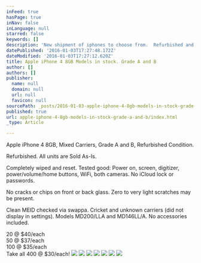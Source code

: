 ```yaml
---
inFeed: true
hasPage: true
inNav: false
inLanguage: null
starred: false
keywords: []
description: 'New shipment of iphones to choose from.  Refurbished and in great condition!'
datePublished: '2016-01-03T17:27:48.172Z'
dateModified: '2016-01-03T17:27:12.620Z'
title: Apple iPhone 4 8GB Models in stock. Grade A and B
author: []
authors: []
publisher:
  name: null
  domain: null
  url: null
  favicon: null
sourcePath: _posts/2016-01-03-apple-iphone-4-8gb-models-in-stock-grade-a-and-b.md
published: true
url: apple-iphone-4-8gb-models-in-stock-grade-a-and-b/index.html
_type: Article

---
```

Apple iPhone 4 8GB, Mixed Carriers, Grade A and B, Refurbished Condition.

Refurbished. All units are Sold As-Is. 

Completely wiped and reset. Tested good: Power on, screen, digitizer, power/volume/home buttons, WiFi, both cameras. No iCloud lock or passwords.

No cracks or chips on front or back glass. Zero to very light scratches may be present.

Clean MEID checked via swappa. Cricket and unknown carriers (did not display in settings). Models MD200/LLA and MD146LL/A. No accessories included.

20 @ $40/each  
50 @ $37/each  
100 @ $35/each  
Take all 400 @ $30/each!
![](https://the-grid-user-content.s3-us-west-2.amazonaws.com/a97ed478-d25e-4c55-ba0d-bf47798e09f4.jpg)
![](https://the-grid-user-content.s3-us-west-2.amazonaws.com/f676d80c-f81b-4433-b254-9caccc9dda46.jpg)
![](https://the-grid-user-content.s3-us-west-2.amazonaws.com/06d019b5-2ada-41e8-b842-5a078615de90.jpg)
![](https://the-grid-user-content.s3-us-west-2.amazonaws.com/744271b7-c516-496f-b976-9dcac9a1a0cf.jpg)
![](https://the-grid-user-content.s3-us-west-2.amazonaws.com/12dd0886-18e8-403f-8054-144ce4604e50.jpg)
![](https://the-grid-user-content.s3-us-west-2.amazonaws.com/37d6435f-67a9-49e3-84ae-a16866939f43.jpg)
![](https://the-grid-user-content.s3-us-west-2.amazonaws.com/6251fc30-7304-4f71-ab34-7a826c2d3760.jpg)
